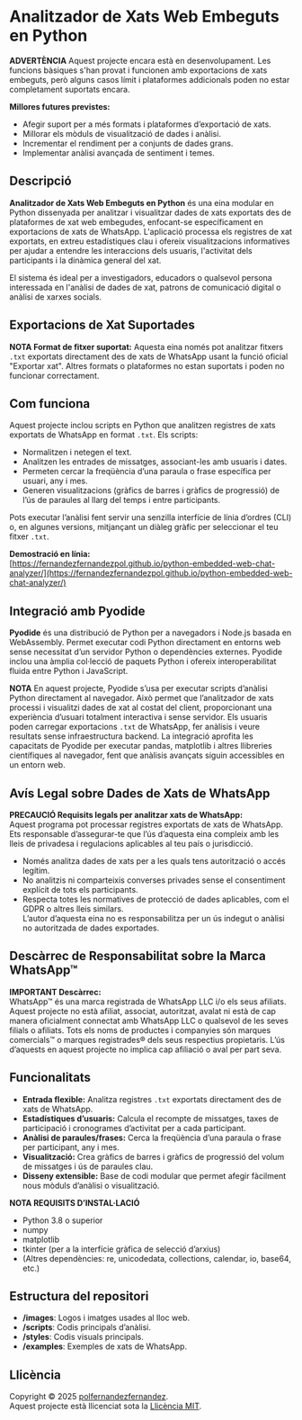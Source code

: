 # Analitzador de Xats Web Embeguts en Python

**ADVERTÈNCIA** Aquest projecte encara està en desenvolupament. Les funcions bàsiques s'han provat i funcionen amb exportacions de xats embeguts, però alguns casos límit i plataformes addicionals poden no estar completament suportats encara.

**Millores futures previstes:**
- Afegir suport per a més formats i plataformes d’exportació de xats.
- Millorar els mòduls de visualització de dades i anàlisi.
- Incrementar el rendiment per a conjunts de dades grans.
- Implementar anàlisi avançada de sentiment i temes.

## Descripció

**Analitzador de Xats Web Embeguts en Python** és una eina modular en Python dissenyada per analitzar i visualitzar dades de xats exportats des de plataformes de xat web embegudes, enfocant-se específicament en exportacions de xats de WhatsApp. L'aplicació processa els registres de xat exportats, en extreu estadístiques clau i ofereix visualitzacions informatives per ajudar a entendre les interaccions dels usuaris, l'activitat dels participants i la dinàmica general del xat.

El sistema és ideal per a investigadors, educadors o qualsevol persona interessada en l'anàlisi de dades de xat, patrons de comunicació digital o anàlisi de xarxes socials.

## Exportacions de Xat Suportades

**NOTA Format de fitxer suportat:** Aquesta eina només pot analitzar fitxers `.txt` exportats directament des de xats de WhatsApp usant la funció oficial "Exportar xat". Altres formats o plataformes no estan suportats i poden no funcionar correctament.

## Com funciona

Aquest projecte inclou scripts en Python que analitzen registres de xats exportats de WhatsApp en format `.txt`. Els scripts:
- Normalitzen i netegen el text.
- Analitzen les entrades de missatges, associant-les amb usuaris i dates.
- Permeten cercar la freqüència d’una paraula o frase específica per usuari, any i mes.
- Generen visualitzacions (gràfics de barres i gràfics de progressió) de l’ús de paraules al llarg del temps i entre participants.

Pots executar l’anàlisi fent servir una senzilla interfície de línia d’ordres (CLI) o, en algunes versions, mitjançant un diàleg gràfic per seleccionar el teu fitxer `.txt`.

**Demostració en línia:**  
[https://fernandezfernandezpol.github.io/python-embedded-web-chat-analyzer/](https://fernandezfernandezpol.github.io/python-embedded-web-chat-analyzer/)

## Integració amb Pyodide

**Pyodide** és una distribució de Python per a navegadors i Node.js basada en WebAssembly. Permet executar codi Python directament en entorns web sense necessitat d’un servidor Python o dependències externes. Pyodide inclou una àmplia col·lecció de paquets Python i ofereix interoperabilitat fluida entre Python i JavaScript.

**NOTA** En aquest projecte, Pyodide s’usa per executar scripts d’anàlisi Python directament al navegador. Això permet que l’analitzador de xats processi i visualitzi dades de xat al costat del client, proporcionant una experiència d’usuari totalment interactiva i sense servidor. Els usuaris poden carregar exportacions `.txt` de WhatsApp, fer anàlisis i veure resultats sense infraestructura backend. La integració aprofita les capacitats de Pyodide per executar pandas, matplotlib i altres llibreries científiques al navegador, fent que anàlisis avançats siguin accessibles en un entorn web.

## Avís Legal sobre Dades de Xats de WhatsApp

**PRECAUCIÓ Requisits legals per analitzar xats de WhatsApp:**  
Aquest programa pot processar registres exportats de xats de WhatsApp. Ets responsable d’assegurar-te que l’ús d’aquesta eina compleix amb les lleis de privadesa i regulacions aplicables al teu país o jurisdicció.  
- Només analitza dades de xats per a les quals tens autorització o accés legítim.  
- No analitzis ni comparteixis converses privades sense el consentiment explícit de tots els participants.  
- Respecta totes les normatives de protecció de dades aplicables, com el GDPR o altres lleis similars.  
L’autor d’aquesta eina no es responsabilitza per un ús indegut o anàlisi no autoritzada de dades exportades.

## Descàrrec de Responsabilitat sobre la Marca WhatsApp™

**IMPORTANT Descàrrec:**  
WhatsApp™ és una marca registrada de WhatsApp LLC i/o els seus afiliats.  
Aquest projecte no està afiliat, associat, autoritzat, avalat ni està de cap manera oficialment connectat amb WhatsApp LLC o qualsevol de les seves filials o afiliats. Tots els noms de productes i companyies són marques comercials™ o marques registrades® dels seus respectius propietaris. L’ús d’aquests en aquest projecte no implica cap afiliació o aval per part seva.

## Funcionalitats

- **Entrada flexible:** Analitza registres `.txt` exportats directament des de xats de WhatsApp.
- **Estadístiques d’usuaris:** Calcula el recompte de missatges, taxes de participació i cronogrames d’activitat per a cada participant.
- **Anàlisi de paraules/frases:** Cerca la freqüència d’una paraula o frase per participant, any i mes.
- **Visualització:** Crea gràfics de barres i gràfics de progressió del volum de missatges i ús de paraules clau.
- **Disseny extensible:** Base de codi modular que permet afegir fàcilment nous mòduls d’anàlisi o visualització.

**NOTA REQUISITS D’INSTAL·LACIÓ**  
- Python 3.8 o superior  
- numpy  
- matplotlib  
- tkinter (per a la interfície gràfica de selecció d’arxius)  
- (Altres dependències: re, unicodedata, collections, calendar, io, base64, etc.)

## Estructura del repositori

- **/images**: Logos i imatges usades al lloc web.  
- **/scripts**: Codis principals d’anàlisi.  
- **/styles**: Codis visuals principals.  
- **/examples**: Exemples de xats de WhatsApp.

## Llicència

Copyright © 2025 [polfernandezfernandez](https://github.com/fernandezfernandezpol).  
Aquest projecte està llicenciat sota la [Llicència MIT](../LICENSE.md).